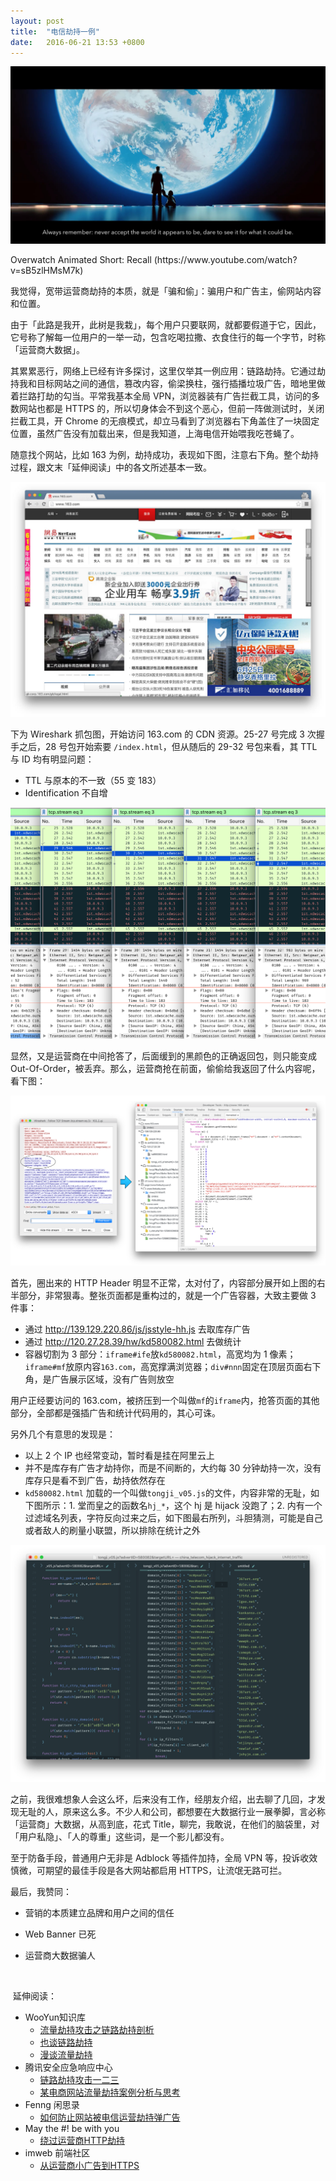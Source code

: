 ```yaml
---
layout: post
title:  "电信劫持一例"
date:   2016-06-21 13:53 +0800
---
```


![Overwatch Animated Short Recall Screenshot](/files/2016/06/21/Overwatch_Animated_Short_Recall_Screenshot.jpg)

<figcaption>Overwatch Animated Short: Recall (https://www.youtube.com/watch?v=sB5zlHMsM7k)</figcaption>

我觉得，宽带运营商劫持的本质，就是「骗和偷」：骗用户和广告主，偷网站内容和位置。

由于「此路是我开，此树是我栽」，每个用户只要联网，就都要假道于它，因此，它号称了解每一位用户的一举一动，包含吃喝拉撒、衣食住行的每一个字节，时称「运营商大数据」。

其累累恶行，网络上已经有许多探讨，这里仅举其一例应用：链路劫持。它通过劫持我和目标网站之间的通信，篡改内容，偷梁换柱，强行插播垃圾广告，暗地里做着拦路打劫的勾当。平常我基本全局 VPN，浏览器装有广告拦截工具，访问的多数网站也都是 HTTPS 的，所以切身体会不到这个恶心，但前一阵做测试时，关闭拦截工具，开 Chrome 的无痕模式，却立马看到了浏览器右下角盖住了一块固定位置，虽然广告没有加载出来，但是我知道，上海电信开始喂我吃苍蝇了。

随意找个网站，比如 163 为例，劫持成功，表现如下图，注意右下角。整个劫持过程，跟文末「延伸阅读」中的各文所述基本一致。

![劫持广告](/files/2016/06/21/hijacked_ad.jpg)

下为 Wireshark 抓包图，开始访问 163.com 的 CDN 资源。25-27 号完成 3 次握手之后，28 号包开始索要 `/index.html`，但从随后的 29-32 号包来看，其 TTL 与 ID 均有明显问题：

- TTL 与原本的不一致（55 变 183）
- Identification 不自增

![ttl](/files/2016/06/21/ttl.png)

显然，又是运营商在中间抢答了，后面缓到的黑颜色的正确返回包，则只能变成 Out-Of-Order，被丢弃。那么，运营商抢在前面，偷偷给我返回了什么内容呢，看下图：

![假 HTTP 报头以及被劫持修改的 HTML](/files/2016/06/21/fake_http_header_and_html.png)

首先，圈出来的 HTTP Header 明显不正常，太对付了，内容部分展开如上图的右半部分，非常狠毒。整张页面都是重构过的，就是一个广告容器，大致主要做 3 件事：

- 通过 http://139.129.220.86/js/jsstyle-hh.js 去取库存广告
- 通过 http://120.27.28.39/hw/kd580082.html 去做统计
- 容器切割为 3 部分：`iframe#ife`放`kd580082.html`，高宽均为 1 像素；`iframe#mf`放原内容`163.com`，高宽撑满浏览器；`div#nnn`固定在顶层页面右下角，是广告展示区域，没有广告则放空

用户正经要访问的 163.com，被挤压到一个叫做`mf`的`iframe`内，抢答页面的其他部分，全部都是强插广告和统计代码用的，其心可诛。

另外几个有意思的发现是：

- 以上 2 个 IP 也经常变动，暂时看是挂在阿里云上
- 并不是库存有广告才劫持你，而是不间断的，大约每 30 分钟劫持一次，没有库存只是看不到广告，劫持依然存在
- `kd580082.html` 加载的一个叫做`tongji_v05.js`的文件，内容非常的无耻，如下图所示：1. 堂而皇之的函数名`hj_*`，这个 hj 是 hijack 没跑了；2. 内有一个过滤域名列表，字符反向过来之后，如下图最右所列，斗胆猜测，可能是自己或者敌人的刷量小联盟，所以排除在统计之外

![无耻代码](/files/2016/06/21/hj_filters.png)

之前，我很难想象人会这么坏，后来没有工作，经朋友介绍，出去聊了几回，才发现无耻的人，原来这么多。不少人和公司，都想要在大数据行业一展拳脚，言必称「运营商」大数据，从高到底，花式 Title，聊完，我敢说，在他们的脑袋里，对「用户私隐」、「人的尊重」这些词，是一个影儿都没有。

至于防备手段，普通用户无非是 Adblock 等插件加持，全局 VPN 等，投诉收效慎微，可期望的最佳手段是各大网站都启用 HTTPS，让流氓无路可拦。

最后，我赞同：

- 营销的本质建立品牌和用户之间的信任
- Web Banner 已死
- 运营商大数据骗人

  ​

​
延伸阅读：

- WooYun知识库
  - [流量劫持攻击之链路劫持剖析](http://drops.wooyun.org/tips/13661)
  - [也谈链路劫持](http://drops.wooyun.org/tips/11682)
  - [漫谈流量劫持](http://drops.wooyun.org/tips/15826)
- 腾讯安全应急响应中心
  - [链路劫持攻击一二三](https://security.tencent.com/index.php/blog/msg/10)
  - [某电商网站流量劫持案例分析与思考](https://security.tencent.com/index.php/blog/msg/81)
- Fenng 闲思录
  - [如何防止网站被电信运营劫持弹广告](http://dbanotes.net/security/iframekiller_anti_iframe_clicjacking.html)
- May the #! be with you
  - [绕过运营商HTTP劫持](https://onebitbug.me/2013/12/19/escape-isp-http-hijacking/)
- imweb 前端社区
  - [从运营商小广告到HTTPS](http://imweb.io/topic/565c71673ad940357eb99879)
